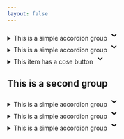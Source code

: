 ```yaml
---
layout: false
---
```


<div>
    <div class="space-y-4" data-accordion-group>
        <details class="[interpolate-size:allow-keywords] details-content:[block-size:0] details-content:transition-all details-content:transition-discrete details-content:duration-300 details-content:ease-in-out open:details-content:[block-size:auto] overflow-clip group">
            <summary class="flex justify-between items-center cursor-pointer p-2 bg-light">   
                This is a simple accordion group
                <svg xmlns="http://www.w3.org/2000/svg" xmlns:xlink="http://www.w3.org/1999/xlink" class="icon text-2xl group-open:rotate-180 transition duration-300 ease-in-out" version="1.1" width="24" height="24" viewBox="0 0 24 24"><path d="M7.41,8.58L12,13.17L16.59,8.58L18,10L12,16L6,10L7.41,8.58Z" /></svg>
            </summary>
            <p>Mollit aute ex exercitation incididunt deserunt enim labore veniam proident eu. Nostrud ullamco incididunt ex proident nulla reprehenderit anim et duis ipsum veniam nostrud aliquip. Do consequat cillum veniam irure eiusmod aute occaecat dolor mollit proident consectetur mollit aliqua aliqua occaecat. Amet ad ut non culpa sunt laboris laboris tempor dolor dolor. Mollit ut dolor culpa amet. Amet commodo sit velit. Proident ipsum mollit elit magna occaecat nisi laborum veniam aliquip sit nostrud.</p>
        </details>
        <details class="[interpolate-size:allow-keywords] details-content:[block-size:0] details-content:transition-all details-content:transition-discrete details-content:duration-300 details-content:ease-in-out open:details-content:[block-size:auto] overflow-clip group">
            <summary class="flex justify-between items-center cursor-pointer p-2 bg-light">   
                This is a simple accordion group
                <svg xmlns="http://www.w3.org/2000/svg" xmlns:xlink="http://www.w3.org/1999/xlink" class="icon text-2xl group-open:rotate-180 transition duration-300 ease-in-out" version="1.1" width="24" height="24" viewBox="0 0 24 24"><path d="M7.41,8.58L12,13.17L16.59,8.58L18,10L12,16L6,10L7.41,8.58Z" /></svg>
            </summary>
            <p>Mollit aute ex exercitation incididunt deserunt enim labore veniam proident eu. Nostrud ullamco incididunt ex proident nulla reprehenderit anim et duis ipsum veniam nostrud aliquip. Do consequat cillum veniam irure eiusmod aute occaecat dolor mollit proident consectetur mollit aliqua aliqua occaecat. Amet ad ut non culpa sunt laboris laboris tempor dolor dolor. Mollit ut dolor culpa amet. Amet commodo sit velit. Proident ipsum mollit elit magna occaecat nisi laborum veniam aliquip sit nostrud.</p>
        </details>
        <details class="[interpolate-size:allow-keywords] details-content:[block-size:0] details-content:transition-all details-content:transition-discrete details-content:duration-300 details-content:ease-in-out open:details-content:[block-size:auto] overflow-clip group">
            <summary class="flex justify-between items-center cursor-pointer p-2 bg-light">   
                This item has a cose button
                <svg xmlns="http://www.w3.org/2000/svg" xmlns:xlink="http://www.w3.org/1999/xlink" class="icon text-2xl group-open:rotate-180 transition duration-300 ease-in-out" version="1.1" width="24" height="24" viewBox="0 0 24 24"><path d="M7.41,8.58L12,13.17L16.59,8.58L18,10L12,16L6,10L7.41,8.58Z" /></svg>
            </summary>
            <p>Mollit aute ex exercitation incididunt deserunt enim labore veniam proident eu. Nostrud ullamco incididunt ex proident nulla reprehenderit anim et duis ipsum veniam nostrud aliquip. Do consequat cillum veniam irure eiusmod aute occaecat dolor mollit proident consectetur mollit aliqua aliqua occaecat. Amet ad ut non culpa sunt laboris laboris tempor dolor dolor. Mollit ut dolor culpa amet. Amet commodo sit velit. Proident ipsum mollit elit magna occaecat nisi laborum veniam aliquip sit nostrud.</p>
                <button data-accordion-close class="btn mt-6">Close this accordion</button>
        </details>
    </div>
    <h2 class="my-6">This is a second group</h2>
    <div class="space-y-4" data-accordion-group>
        <details class="[interpolate-size:allow-keywords] details-content:[block-size:0] details-content:transition-all details-content:transition-discrete details-content:duration-300 details-content:ease-in-out open:details-content:[block-size:auto] overflow-clip group">
            <summary class="flex justify-between items-center cursor-pointer p-2 bg-light">   
                This is a simple accordion group
                <svg xmlns="http://www.w3.org/2000/svg" xmlns:xlink="http://www.w3.org/1999/xlink" class="icon text-2xl group-open:rotate-180 transition duration-300 ease-in-out" version="1.1" width="24" height="24" viewBox="0 0 24 24"><path d="M7.41,8.58L12,13.17L16.59,8.58L18,10L12,16L6,10L7.41,8.58Z" /></svg>
            </summary>
            <p>Mollit aute ex exercitation incididunt deserunt enim labore veniam proident eu. Nostrud ullamco incididunt ex proident nulla reprehenderit anim et duis ipsum veniam nostrud aliquip. Do consequat cillum veniam irure eiusmod aute occaecat dolor mollit proident consectetur mollit aliqua aliqua occaecat. Amet ad ut non culpa sunt laboris laboris tempor dolor dolor. Mollit ut dolor culpa amet. Amet commodo sit velit. Proident ipsum mollit elit magna occaecat nisi laborum veniam aliquip sit nostrud.</p>
        </details>
        <details class="[interpolate-size:allow-keywords] details-content:[block-size:0] details-content:transition-all details-content:transition-discrete details-content:duration-300 details-content:ease-in-out open:details-content:[block-size:auto] overflow-clip group">
            <summary class="flex justify-between items-center cursor-pointer p-2 bg-light">   
                This is a simple accordion group
                <svg xmlns="http://www.w3.org/2000/svg" xmlns:xlink="http://www.w3.org/1999/xlink" class="icon text-2xl group-open:rotate-180 transition duration-300 ease-in-out" version="1.1" width="24" height="24" viewBox="0 0 24 24"><path d="M7.41,8.58L12,13.17L16.59,8.58L18,10L12,16L6,10L7.41,8.58Z" /></svg>
            </summary>
            <p>Mollit aute ex exercitation incididunt deserunt enim labore veniam proident eu. Nostrud ullamco incididunt ex proident nulla reprehenderit anim et duis ipsum veniam nostrud aliquip. Do consequat cillum veniam irure eiusmod aute occaecat dolor mollit proident consectetur mollit aliqua aliqua occaecat. Amet ad ut non culpa sunt laboris laboris tempor dolor dolor. Mollit ut dolor culpa amet. Amet commodo sit velit. Proident ipsum mollit elit magna occaecat nisi laborum veniam aliquip sit nostrud.</p>
        </details>
        <details class="[interpolate-size:allow-keywords] details-content:[block-size:0] details-content:transition-all details-content:transition-discrete details-content:duration-300 details-content:ease-in-out open:details-content:[block-size:auto] overflow-clip group">
            <summary class="flex justify-between items-center cursor-pointer p-2 bg-light">   
                This is a simple accordion group
                <svg xmlns="http://www.w3.org/2000/svg" xmlns:xlink="http://www.w3.org/1999/xlink" class="icon text-2xl group-open:rotate-180 transition duration-300 ease-in-out" version="1.1" width="24" height="24" viewBox="0 0 24 24"><path d="M7.41,8.58L12,13.17L16.59,8.58L18,10L12,16L6,10L7.41,8.58Z" /></svg>
            </summary>
            <p>Mollit aute ex exercitation incididunt deserunt enim labore veniam proident eu. Nostrud ullamco incididunt ex proident nulla reprehenderit anim et duis ipsum veniam nostrud aliquip. Do consequat cillum veniam irure eiusmod aute occaecat dolor mollit proident consectetur mollit aliqua aliqua occaecat. Amet ad ut non culpa sunt laboris laboris tempor dolor dolor. Mollit ut dolor culpa amet. Amet commodo sit velit. Proident ipsum mollit elit magna occaecat nisi laborum veniam aliquip sit nostrud.</p>
        </details>
    </div>
</div>
